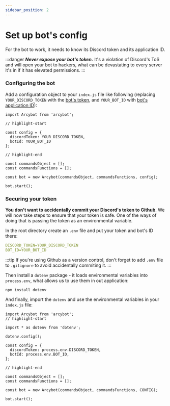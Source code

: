 ```yaml
---
sidebar_position: 2
---
```


# Set up bot's config

For the bot to work, it needs to know its Discord token and its application ID.

:::danger
***Never expose your bot's token.*** It's a violation of Discord's ToS and will open your bot to hackers, what can be devastating to every server it's in if it has elevated permissions.
:::

### Configuring the bot

Add a configuration object to your `index.js` file like following (replacing `YOUR_DISCORD_TOKEN` with the [bot's token](/docs/getting-started/connect-bot-to-discord#get-the-bots-token), and `YOUR_BOT_ID` with [bot's application ID](/docs/getting-started/connect-bot-to-discord#invite-the-bot-to-your-server)):

```tsx title="index.js"
import Arcybot from 'arcybot';

// highlight-start

const config = {
  discordToken: YOUR_DISCORD_TOKEN,
  botId: YOUR_BOT_ID
};

// highlight-end

const commandsObject = [];
const commandsFunctions = [];

const bot = new Arcybot(commandsObject, commandsFunctions, config);

bot.start();
```

### Securing your token

**You don't want to accidentally commit your Discord's token to Github**. We will now take steps to ensure that your token is safe. One of the ways of doing that is passing the token as an environmental variable.

In the root directory create an `.env` file and put your token and bot's ID there:

```yml title=".env"
DISCORD_TOKEN=YOUR_DISCORD_TOKEN
BOT_ID=YOUR_BOT_ID
```

:::tip
If you're using Github as a version control, don't forget to add `.env` file to `.gitignore` to avoid accidentally commiting it.
:::

Then install a `dotenv` package - it loads environmental variables into `process.env`, what allows us to use them in out application:

```
npm install dotenv
```

And finally, import the `dotenv` and use the environmental variables in your `index.js` file:

```tsx title="index.js"
import Arcybot from 'arcybot';
// highlight-start

import * as dotenv from 'dotenv';

dotenv.config();

const config = {
  discordToken: process.env.DISCORD_TOKEN,
  botId: process.env.BOT_ID,
};

// highlight-end

const commandsObject = [];
const commandsFunctions = [];

const bot = new Arcybot(commandsObject, commandsFunctions, CONFIG);

bot.start();
```